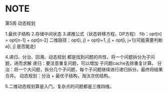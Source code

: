 # NOTE

第5周 动态规划

1.最优子结构
2.存储中间状态
3.递推公式（状态转移方程，DP方程）
fib：opt[n] = opt[n-1] + opt[n-2]
二维路径：opt[i, j] = opt[i+1, j] + opt[i, j+1](可能需要判断 a[i, j] 是否能走)

4.递归、分治、回溯、动态规划 都是找到问题的共性，将一个问题拆分为子问题，进而求解
  递归：要注意重复问题，可以增加 子问题cache去除重复计算。
  分治：将一个大问题，拆分几个子问题，每个子问题继续进行递归拆分。最终将结果合并。
  动态规划：分治 + 最优子结构，淘汰次优结构。

5.二维动态规划算是入门，复杂点的问题都是三维四维。
